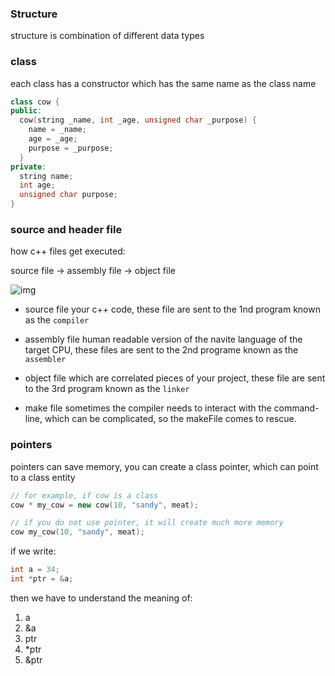 ### Structure

structure is combination of different data types


### class
each class has a constructor which has the same name as the class name
```c++
class cow {
public:
  cow(string _name, int _age, unsigned char _purpose) {
    name = _name;
    age = _age;
    purpose = _purpose;
  }
private:
  string name;
  int age;
  unsigned char purpose;
}
```

### source and header file

how c++ files get executed:

source file -> assembly file -> object file

![img](https://user-images.githubusercontent.com/32592393/198836640-953f34ba-5fb5-473c-8b91-d978b464c4df.png)
- source file
your c++ code, these file are sent to the 1nd program known as the `compiler`

- assembly file
human readable version of the navite language of the target CPU, these files are sent to the 2nd programe known as the `assembler`

- object file
which are correlated pieces of your project, these file are sent to the 3rd program known as the `linker`

- make file
sometimes the compiler needs to interact with the command-line, which can be complicated, so the makeFile comes to rescue.


### pointers
pointers can save memory, you can create a class pointer, which can point to a class entity
```c++
// for example, if cow is a class
cow * my_cow = new cow(10, "sandy", meat);

// if you do not use pointer, it will create much more memory
cow my_cow(10, "sandy", meat);
```

if we write:
```c++
int a = 34;
int *ptr = &a;
```

then we have to understand the meaning of:
1. a
2. &a
3. ptr
4. \*ptr
5. &ptr



